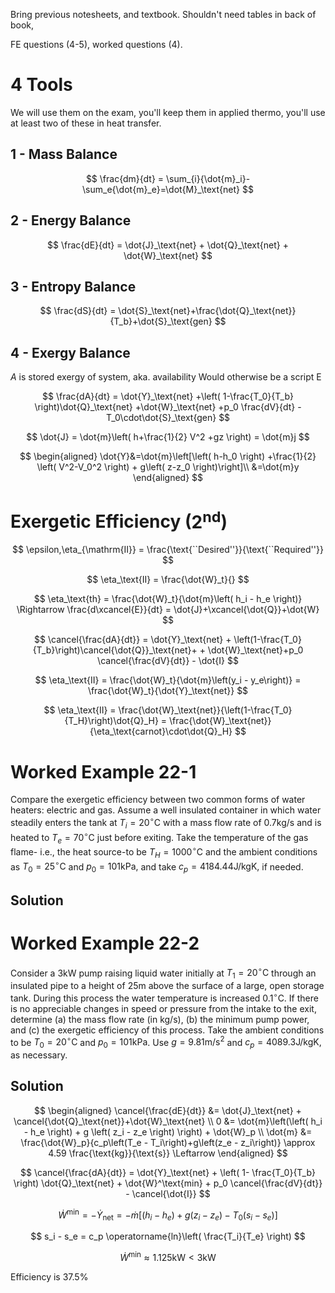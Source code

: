 Bring previous notesheets, and textbook.
Shouldn't need tables in back of book,

FE questions (4-5), worked questions (4).

# 4 Tools

We will use them on the exam, you'll keep them in applied thermo, you'll use at least two of these in heat transfer.

## 1 - Mass Balance

$$
\frac{dm}{dt} = \sum_{i}{\dot{m}_i}-\sum_e{\dot{m}_e}=\dot{M}_\text{net}
$$

## 2 - Energy Balance

$$
\frac{dE}{dt} = \dot{J}_\text{net} + \dot{Q}_\text{net} + \dot{W}_\text{net}
$$

## 3 - Entropy Balance



$$
\frac{dS}{dt} = \dot{S}_\text{net}+\frac{\dot{Q}_\text{net}}{T_b}+\dot{S}_\text{gen}
$$

## 4 - Exergy Balance

$A$ is stored exergy of system, aka. availability
Would otherwise be a script E

$$
\frac{dA}{dt} =
\dot{Y}_\text{net}
+\left( 1-\frac{T_0}{T_b} \right)\dot{Q}_\text{net}
+\dot{W}_\text{net}
+p_0 \frac{dV}{dt}
-T_0\cdot\dot{S}_\text{gen}
$$

$$
\dot{J} = \dot{m}\left( h+\frac{1}{2} V^2 +gz \right) = \dot{m}j
$$

$$
\begin{aligned}
\dot{Y}&=\dot{m}\left[\left( h-h_0 \right) +\frac{1}{2} \left( V^2-V_0^2 \right) + g\left( z-z_0 \right)\right]\\
&=\dot{m}y
\end{aligned}
$$

# Exergetic Efficiency ($2^{\mathrm{nd}}$)

$$
\epsilon,\eta_{\mathrm{II}} = \frac{\text{``Desired''}}{\text{``Required''}}
$$

$$
\eta_\text{II} = \frac{\dot{W}_t}{}
$$

$$
\eta_\text{th} = \frac{\dot{W}_t}{\dot{m}\left( h_i - h_e \right)} \Rightarrow \frac{d\xcancel{E}}{dt} = \dot{J}+\xcancel{\dot{Q}}+\dot{W}
$$

$$
\cancel{\frac{dA}{dt}} = \dot{Y}_\text{net} + \left(1-\frac{T_0}{T_b}\right)\cancel{\dot{Q}}_\text{net}+ + \dot{W}_\text{net}+p_0 \cancel{\frac{dV}{dt}} - \dot{I}
$$

$$
\eta_\text{II} = \frac{\dot{W}_t}{\dot{m}\left(y_i - y_e\right)} = \frac{\dot{W}_t}{\dot{Y}_\text{net}}
$$

$$
\eta_\text{II} = \frac{\dot{W}_\text{net}}{\left(1-\frac{T_0}{T_H}\right)\dot{Q}_H} = \frac{\dot{W}_\text{net}}{\eta_\text{carnot}\cdot\dot{Q}_H}
$$

# Worked Example 22-1

Compare the exergetic efficiency between two common forms of water heaters:
electric and gas. Assume a well insulated container in which water steadily enters
the tank at $T_{i}=20^{\circ} \mathrm{C}$ with a mass flow rate of $0.7 \mathrm{kg} / \mathrm{s}$ and is heated to $T_{e}=70^{\circ} \mathrm{C}$ just before exiting. Take the temperature of the gas flame- i.e., the heat source-to be $T_{H}=1000^{\circ} \mathrm{C}$ and the ambient conditions as $T_{0}=25^{\circ} \mathrm{C}$ and $p_{0}=101 \mathrm{kPa},$ and take $c_{p}=4184.44 \mathrm{J} / \mathrm{kg} \mathrm{K},$ if needed.

## Solution



# Worked Example 22-2

Consider a $3 \mathrm{kW}$ pump raising liquid water initially at $T_{1}=20^{\circ} \mathrm{C}$ through an insulated pipe to a height of $25 \mathrm{m}$ above the surface of a large, open storage tank. During this process the water temperature is increased $0.1^{\circ} \mathrm{C}$. If there is no appreciable changes in speed or pressure from the intake to the exit, determine (a) the mass flow rate (in $\mathrm{kg} / \mathrm{s}),$ (b) the minimum pump power, and
(c) the exergetic
efficiency of this process. Take the ambient conditions to be $T_{0}=20^{\circ} \mathrm{C}$ and $p_{0}=101 \mathrm{kPa}$. Use $g=9.81 \mathrm{m} / \mathrm{s}^{2}$ and $c_{p}=4089.3 \mathrm{J} / \mathrm{kg} \mathrm{K},$ as necessary.

## Solution

$$
\begin{aligned}
\cancel{\frac{dE}{dt}} &= \dot{J}_\text{net} + \cancel{\dot{Q}_\text{net}}+\dot{W}_\text{net} \\
0 &= \dot{m}\left(\left( h_i - h_e \right) + g \left( z_i - z_e \right) \right) + \dot{W}_p \\
\dot{m} &= \frac{\dot{W}_p}{c_p\left(T_e - T_i\right)+g\left(z_e - z_i\right)} \approx 4.59 \frac{\text{kg}}{\text{s}} \Leftarrow
\end{aligned}
$$

$$
\cancel{\frac{dA}{dt}} = \dot{Y}_\text{net} + \left( 1- \frac{T_0}{T_b} \right) \dot{Q}_\text{net} + \dot{W}^\text{min} + p_0 \cancel{\frac{dV}{dt}} - \cancel{\dot{I}}
$$

$$
\dot{W}^\text{min} = - \dot{Y}_\text{net} = -\dot{m} \left[ \left( h_i - h_e \right) + g \left( z_i - z_e \right) - T_0 \left( s_i - s_e \right) \right]
$$

$$
s_i - s_e = c_p \operatorname{ln}\left( \frac{T_i}{T_e} \right)
$$

$$
\dot{W}^\text{min} \approx 1.125 \text{kW} \lt 3\text{kW}
$$

Efficiency is 37.5%

